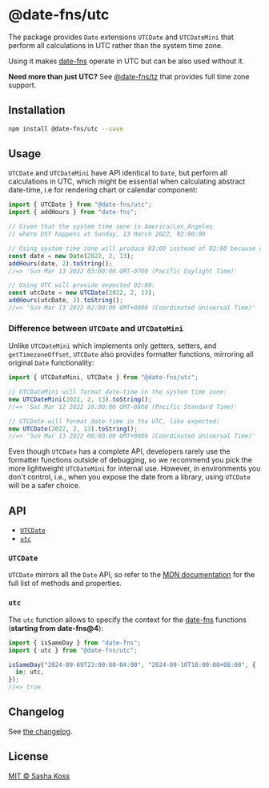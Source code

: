 # @date-fns/utc

The package provides `Date` extensions `UTCDate` and `UTCDateMini` that perform all calculations in UTC rather than the system time zone.

Using it makes [date-fns] operate in UTC but can be also used without it.

**Need more than just UTC?** See [@date-fns/tz](https://github.com/date-fns/tz) that provides full time zone support.

## Installation

```bash
npm install @date-fns/utc --save
```

## Usage

`UTCDate` and `UTCDateMini` have API identical to `Date`, but perform all calculations in UTC, which might be essential when calculating abstract date-time, i.e for rendering chart or calendar component:

```ts
import { UTCDate } from "@date-fns/utc";
import { addHours } from "date-fns";

// Given that the system time zone is America/Los_Angeles
// where DST happens at Sunday, 13 March 2022, 02:00:00

// Using system time zone will produce 03:00 instead of 02:00 because of DST:
const date = new Date(2022, 2, 13);
addHours(date, 2).toString();
//=> 'Sun Mar 13 2022 03:00:00 GMT-0700 (Pacific Daylight Time)'

// Using UTC will provide expected 02:00:
const utcDate = new UTCDate(2022, 2, 13);
addHours(utcDate, 2).toString();
//=> 'Sun Mar 13 2022 02:00:00 GMT+0000 (Coordinated Universal Time)'
```

### Difference between `UTCDate` and `UTCDateMini`

Unlike `UTCDateMini` which implements only getters, setters, and `getTimezoneOffset`, `UTCDate` also provides formatter functions, mirroring all original `Date` functionality:

```ts
import { UTCDateMini, UTCDate } from "@date-fns/utc";

// UTCDateMini will format date-time in the system time zone:
new UTCDateMini(2022, 2, 13).toString();
//=> 'Sat Mar 12 2022 16:00:00 GMT-0800 (Pacific Standard Time)'

// UTCDate will format date-time in the UTC, like expected:
new UTCDate(2022, 2, 13).toString();
//=> 'Sun Mar 13 2022 00:00:00 GMT+0000 (Coordinated Universal Time)'
```

Even though `UTCDate` has a complete API, developers rarely use the formatter functions outside of debugging, so we recommend you pick the more lightweight `UTCDateMini` for internal use. However, in environments you don't control, i.e., when you expose the date from a library, using `UTCDate` will be a safer choice.

## API

- [`UTCDate`](#utcdate)
- [`utc`](#utc)

### `UTCDate`

`UTCDate` mirrors all the `Date` API, so refer to the [MDN documentation](https://developer.mozilla.org/en-US/docs/Web/JavaScript/Reference/Global_Objects/Date) for the full list of methods and properties.

### `utc`

The `utc` function allows to specify the context for the [date-fns] functions (**starting from date-fns@4**):

```ts
import { isSameDay } from "date-fns";
import { utc } from "@date-fns/utc";

isSameDay("2024-09-09T23:00:00-04:00", "2024-09-10T10:00:00+08:00", {
  in: utc,
});
//=> true
```

## Changelog

See [the changelog](./CHANGELOG.md).

## License

[MIT © Sasha Koss](https://kossnocorp.mit-license.org/)

[date-fns]: https://date-fns.org
